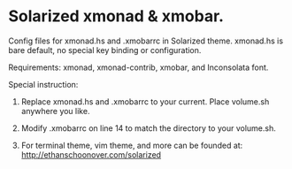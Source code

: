 Solarized xmonad & xmobar.
================================

Config files for xmonad.hs and .xmobarrc in Solarized theme. xmonad.hs is bare default, no special key binding or configuration.

Requirements:
xmonad, xmonad-contrib, xmobar, and Inconsolata font.

Special instruction:

1. Replace xmonad.hs and .xmobarrc to your current. Place volume.sh anywhere you like.

2. Modify .xmobarrc on line 14 to match the directory to your volume.sh.

3. For terminal theme, vim theme, and more can be founded at: http://ethanschoonover.com/solarized
